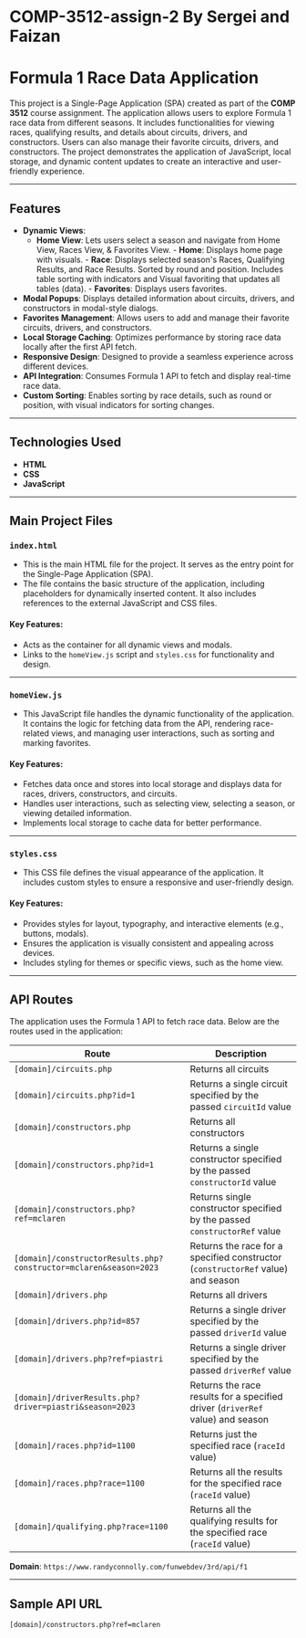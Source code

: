 # COMP-3512-assign-2 By Sergei and Faizan

# Formula 1 Race Data Application

This project is a Single-Page Application (SPA) created as part of the **COMP 3512** course assignment. The application allows users to explore Formula 1 race data from different seasons. It includes functionalities for viewing races, qualifying results, and details about circuits, drivers, and constructors. Users can also manage their favorite circuits, drivers, and constructors. The project demonstrates the application of JavaScript, local storage, and dynamic content updates to create an interactive and user-friendly experience.

---

## Features

- **Dynamic Views**:
  - **Home View**: Lets users select a season and navigate from Home View, Races View, & Favorites View.
                  - **Home**: Displays home page with visuals.
                  - **Race**: Displays selected season's Races, Qualifying Results, and Race Results.
                              Sorted by round and position. Includes table sorting with indicators and
                              Visual favoriting that updates all tables (data).
                  - **Favorites**: Displays users favorites.
- **Modal Popups**: Displays detailed information about circuits, drivers, and constructors in modal-style dialogs.
- **Favorites Management**: Allows users to add and manage their favorite circuits, drivers, and constructors.
- **Local Storage Caching**: Optimizes performance by storing race data locally after the first API fetch.
- **Responsive Design**: Designed to provide a seamless experience across different devices.
- **API Integration**: Consumes Formula 1 API to fetch and display real-time race data.
- **Custom Sorting**: Enables sorting by race details, such as round or position, with visual indicators for sorting changes.

---

## Technologies Used

- **HTML**
- **CSS**
- **JavaScript**

---

## Main Project Files

### `index.html`
- This is the main HTML file for the project. It serves as the entry point for the Single-Page Application (SPA).
- The file contains the basic structure of the application, including placeholders for dynamically inserted content. It also includes references to the external JavaScript and CSS files.

#### Key Features:
- Acts as the container for all dynamic views and modals.
- Links to the `homeView.js` script and `styles.css` for functionality and design.

---

### `homeView.js`
- This JavaScript file handles the dynamic functionality of the application. It contains the logic for fetching data from the API, rendering race-related views, and managing user interactions, such as sorting and marking favorites.

#### Key Features:
- Fetches data once and stores into local storage and displays data for races, drivers, constructors, and circuits.
- Handles user interactions, such as selecting view, selecting a season, or viewing detailed information.
- Implements local storage to cache data for better performance.

---

### `styles.css`
- This CSS file defines the visual appearance of the application. It includes custom styles to ensure a responsive and user-friendly design.

#### Key Features:
- Provides styles for layout, typography, and interactive elements (e.g., buttons, modals).
- Ensures the application is visually consistent and appealing across devices.
- Includes styling for themes or specific views, such as the home view.

---

## API Routes

The application uses the Formula 1 API to fetch race data. Below are the routes used in the application:

| **Route**                                             | **Description**                                                                      |
|-------------------------------------------------------|-------------------------------------------------------------------------------------|
| `[domain]/circuits.php`                               | Returns all circuits                                                                |
| `[domain]/circuits.php?id=1`                          | Returns a single circuit specified by the passed `circuitId` value                 |
| `[domain]/constructors.php`                           | Returns all constructors                                                           |
| `[domain]/constructors.php?id=1`                      | Returns a single constructor specified by the passed `constructorId` value         |
| `[domain]/constructors.php?ref=mclaren`               | Returns single constructor specified by the passed `constructorRef` value          |
| `[domain]/constructorResults.php?constructor=mclaren&season=2023` | Returns the race for a specified constructor (`constructorRef` value) and season |
| `[domain]/drivers.php`                                | Returns all drivers                                                                 |
| `[domain]/drivers.php?id=857`                        | Returns a single driver specified by the passed `driverId` value                   |
| `[domain]/drivers.php?ref=piastri`                    | Returns a single driver specified by the passed `driverRef` value                  |
| `[domain]/driverResults.php?driver=piastri&season=2023`| Returns the race results for a specified driver (`driverRef` value) and season     |
| `[domain]/races.php?id=1100`                          | Returns just the specified race (`raceId` value)                                   |
| `[domain]/races.php?race=1100`                        | Returns all the results for the specified race (`raceId` value)                    |
| `[domain]/qualifying.php?race=1100`                   | Returns all the qualifying results for the specified race (`raceId` value)         |

**Domain**: `https://www.randyconnolly.com/funwebdev/3rd/api/f1`

---

## Sample API URL

```plaintext
[domain]/constructors.php?ref=mclaren



  

